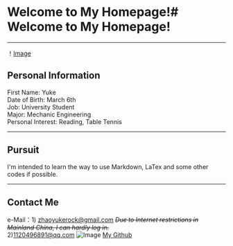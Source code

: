 # Welcome to My Homepage!# Welcome to My Homepage!

***

！[Image](https://github.com/RocktheVegetableMechanics/MY.github.io/blob/master/MQ.jpg)
## Personal Information 
First Name: Yuke  
Date of Birth: March 6th   
Job: University Student  
Major: Mechanic Engineering  
Personal Interest: Reading, Table Tennis  

***

## Pursuit 
I'm intended to learn the way to use Markdown, LaTex and some other codes if possible.  

***

## Contact Me
e-Mail：1) zhaoyukerock@gmail.com ~~*Due to Internet restrictions in Mainland China, I can hardly log in.*~~  
2)1120496891@qq.com
![Image](http://url/a.png)
[My Github](https://github.com/RocktheVegetableMechanics)
